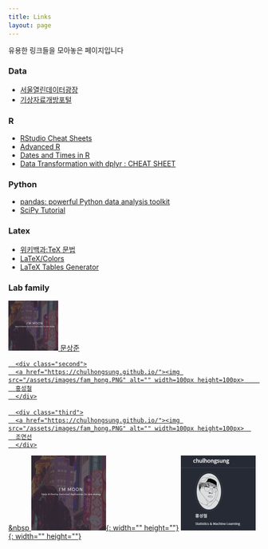```yaml
---
title: Links
layout: page
---
```


유용한 링크들을 모아놓은 페이지입니다

<h3> Data </h3>
  <ul>
  <li> <a href = 'http://data.seoul.go.kr/' > 서울열린데이터광장</a>  </li>
  <li> <a href = 'https://data.kma.go.kr' > 기상자료개방포털</a>  </li>
  </ul>

<h3> R </h3>
  <ul>
  <li> <a href = 'https://rstudio.com/resources/cheatsheets/' > RStudio Cheat Sheets </a>  </li>
  <li> <a href = 'http://adv-r.had.co.nz/Environments.html' > Advanced R </a>  </li>
  <li> <a href = 'https://www.stat.berkeley.edu/~s133/dates.html' > Dates and Times in R </a>  </li>
  <li> <a href = '/assets/labworks/data-transformation.pdf' > Data Transformation with dplyr : CHEAT SHEET  </a>  </li>
  </ul>

<h3> Python </h3>
  <ul>
  <li> <a href = 'https://pandas.pydata.org/pandas-docs/stable/pandas.pdf' > pandas: powerful Python data analysis toolkit </a>  </li>
  <li> <a href = 'https://docs.scipy.org/doc/scipy/reference/tutorial/' > SciPy Tutorial </a>  </li>
  </ul>

<h3> Latex </h3>
  <ul>
  <li> <a href = 'https://ko.wikipedia.org/wiki/%EC%9C%84%ED%82%A4%EB%B0%B1%EA%B3%BC:TeX_%EB%AC%B8%EB%B2%95'> 위키백과:TeX 문법 </a>  </li>
  <li> <a href = 'https://en.wikibooks.org/wiki/LaTeX/Colors' > LaTeX/Colors </a>  </li>
  <li> <a href = 'http://www.tablesgenerator.com/'> LaTeX Tables Generator </a>  </li>
  </ul>


  <h3> Lab family </h3>
  <div class="parent">
      <div class="first">
      <a href="https://monster-moon.github.io/"> <img src="/assets/images/fam_moon.PNG"  alt=""  width=100px height=100px >
      문상준
      </div>

      <div class="second">
      <a href="https://chulhongsung.github.io/"><img src="/assets/images/fam_hong.PNG" alt="" width=100px height=100px>      
      홍성철
      </div>

      <div class="third">
      <a href="https://chulhongsung.github.io/"><img src="/assets/images/fam_hong.PNG" alt="" width=100px height=100px>  
      조연선
      </div>
  </div>


&nbsp
  [![MSJ](/assets/images/fam_moon.PNG "문상준"){: width="" height=""}](https://monster-moon.github.io/)
  [![HSC](/assets/images/fam_hong.PNG "홍성철"){: width="" height=""}](https://chulhongsung.github.io/)
